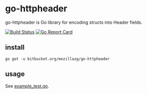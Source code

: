 # go-httpheader

go-httpheader is Go library for encoding structs into Header fields.

[![Build Status](https://circleci.com/bb/mozillazg/go-httpheader.svg?style=svg)](https://circleci.com/bb/mozillazg/go-httpheader)
[![Go Report Card](https://goreportcard.com/badge/bitbucket.org/mozillazg/go-httpheader)](https://goreportcard.com/report/bitbucket.org/mozillazg/go-httpheader)

## install

`go get -u bitbucket.org/mozillazg/go-httpheader`


## usage

See [example_test.go](./example_test.go).
